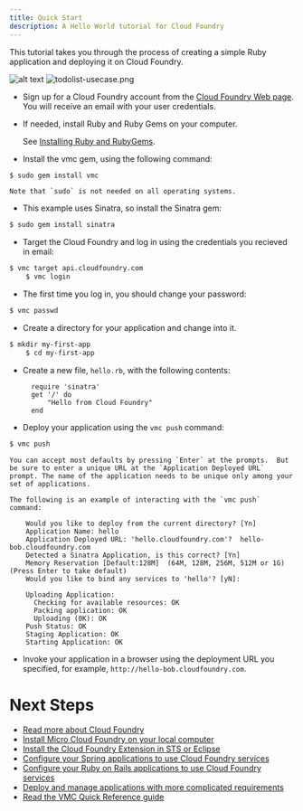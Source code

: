 ```yaml
---
title: Quick Start
description: A Hello World tutorial for Cloud Foundry
---
```


This tutorial takes you through the process of creating a simple Ruby application and deploying it on Cloud Foundry.

![alt text](/images/screenshots/spring-insight/insight-cf-app.png "sample")
![todolist-usecase.png](/images/play/todolist-usecase.png)

* Sign up for a Cloud Foundry account from the [Cloud Foundry Web page](http://www.cloudfoundry.com/). You will receive an email with your user credentials.

* If needed, install Ruby and Ruby Gems on your computer.

    See [Installing Ruby and RubyGems](/frameworks/ruby/installing-ruby.html).

* 	Install the vmc gem, using the following command:

```bash
$ sudo gem install vmc
```

	Note that `sudo` is not needed on all operating systems.

* This example uses Sinatra, so install the Sinatra gem:

```bash
$ sudo gem install sinatra
```

* 	Target the Cloud Foundry and log in using the credentials you recieved in email:

```bash
$ vmc target api.cloudfoundry.com
    $ vmc login

```

* The first time you log in, you should change your password:

```bash
$ vmc passwd
```

* Create a directory for your application and change into it.

```bash
$ mkdir my-first-app
	$ cd my-first-app
```

* Create a new file, `hello.rb`, with the following contents:

		require 'sinatra'
		get '/' do
			"Hello from Cloud Foundry"
		end

* Deploy your application using the `vmc push` command:

```bash
$ vmc push
```

    You can accept most defaults by pressing `Enter` at the prompts.  But be sure to enter a unique URL at the `Application Deployed URL` prompt. The name of the application needs to be unique only among your set of applications.

    The following is an example of interacting with the `vmc push` command:

        Would you like to deploy from the current directory? [Yn]
        Application Name: hello
        Application Deployed URL: 'hello.cloudfoundry.com'?  hello-bob.cloudfoundry.com
        Detected a Sinatra Application, is this correct? [Yn]
        Memory Reservation [Default:128M]  (64M, 128M, 256M, 512M or 1G) (Press Enter to take default)
        Would you like to bind any services to 'hello'? [yN]:

        Uploading Application:
          Checking for available resources: OK
          Packing application: OK
          Uploading (0K): OK
        Push Status: OK
        Staging Application: OK
        Starting Application: OK

* Invoke your application in a browser using the deployment URL you specified, for example, `http://hello-bob.cloudfoundry.com`.

# Next Steps

+ [Read more about Cloud Foundry](/infrastructure/overview.html)
+ [Install Micro Cloud Foundry on your local computer](/infrastructure/micro/installing-mcf.html)
+ [Install the Cloud Foundry Extension in STS or Eclipse](/tools/STS/configuring-STS.html)
+ [Configure your Spring applications to use Cloud Foundry services](/frameworks/java/spring/spring.html)
+ [Configure your Ruby on Rails applications to use Cloud Foundry services](/frameworks/ruby/rails.html)
+ [Deploy and manage applications with more complicated requirements](/tools/deploying-apps.html)
+ [Read the VMC Quick Reference guide](/tools/vmc/vmc-quick-ref.html)
